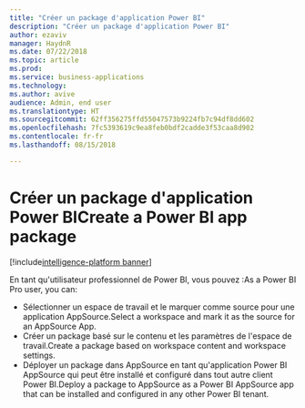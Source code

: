 ```yaml
---
title: "Créer un package d'application Power BI"
description: "Créer un package d'application Power BI"
author: ezaviv
manager: HaydnR
ms.date: 07/22/2018
ms.topic: article
ms.prod: 
ms.service: business-applications
ms.technology: 
ms.author: avive
audience: Admin, end user
ms.translationtype: HT
ms.sourcegitcommit: 62ff356275ffd55047573b9224fb7c94df8dd602
ms.openlocfilehash: 7fc5393619c9ea8feb0bdf2cadde3f53caa8d902
ms.contentlocale: fr-fr
ms.lasthandoff: 08/15/2018

---
```

# <a name="create-a-power-bi-app-package"></a><span data-ttu-id="045e1-103">Créer un package d'application Power BI</span><span class="sxs-lookup"><span data-stu-id="045e1-103">Create a Power BI app package</span></span>

[!include[intelligence-platform banner](../../includes/intelligence-platform.md)]



<span data-ttu-id="045e1-104">En tant qu'utilisateur professionnel de Power BI, vous pouvez :</span><span class="sxs-lookup"><span data-stu-id="045e1-104">As a Power BI Pro user, you can:</span></span>

- <span data-ttu-id="045e1-105">Sélectionner un espace de travail et le marquer comme source pour une application AppSource.</span><span class="sxs-lookup"><span data-stu-id="045e1-105">Select a workspace and mark it as the source for an AppSource App.</span></span>
- <span data-ttu-id="045e1-106">Créer un package basé sur le contenu et les paramètres de l'espace de travail.</span><span class="sxs-lookup"><span data-stu-id="045e1-106">Create a package based on workspace content and workspace settings.</span></span> 
- <span data-ttu-id="045e1-107">Déployer un package dans AppSource en tant qu'application Power BI AppSource qui peut être installé et configuré dans tout autre client Power BI.</span><span class="sxs-lookup"><span data-stu-id="045e1-107">Deploy a package to AppSource as a Power BI AppSource app that can be installed and configured in any other Power BI tenant.</span></span>

